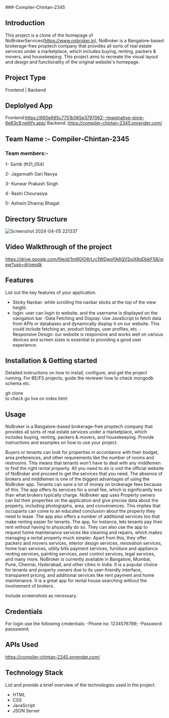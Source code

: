 ###-Compiler-Chintan-2345	

## Introduction
This project is a clone of the homepage of NoBrokerServices(https://www.nobroker.in), NoBroker is a Bangalore-based brokerage-free proptech company that provides all sorts of real estate services under a marketplace, which includes buying, renting, packers & movers, and housekeeping. This project aims to recreate the visual layout and design and functionality of the original website's homepage.


## Project Type
Frontend | Backend 

## Deplolyed App
Frontend:https://660e695c7751b065e3797062--imaginative-pixie-6e83c9.netlify.app/
Backend: https://compiler-chintan-2345.onrender.com/

## Team Name :- Compiler-Chintan-2345



### Team members:-

1- Sartik (ft31_054)

2- Jagannath Gari Navya 

3- Kunwar Prakash Singh

4- Rashi Chourasiya

5- Ashwin Dhanraj Bhagat



## Directory Structure
![Screenshot 2024-04-05 221337](https://github.com/Sartik0709/Compiler-Chintan-2345/assets/107359448/7667f959-0284-4c22-8ad5-c26b9364e724)



## Video Walkthrough of the project
https://drive.google.com/file/d/1m9GIO6rLrc1WDwpYA6QVSxjX8qDbkFS6/view?usp=drivesdk

## Features
List out the key features of your application.

- Sticky Navbar: while scrolling the navbar sticks at the top of the view height.
- login: user can login to website. and the username is displayed on the navigation bar
-Data Fetching and Display: Use JavaScript to fetch data from APIs or databases and dynamically display it on our website. This could include fetching an, product listings, user profiles, etc.
-Responsive Design: our website is responsive and works well on various devices and screen sizes is essential to providing a good user experience.

## Installation & Getting started
Detailed instructions on how to install, configure, and get the project running. For BE/FS projects, guide the reviewer how to check mongodb schema etc.

git clone  
to check  go live on index.html



## Usage
NoBroker is a Bangalore-based brokerage-free proptech company that provides all sorts of real estate services under a marketplace, which includes buying, renting, packers & movers, and housekeeping.
Provide instructions and examples on how to use your project.


Buyers or tenants can look for properties in accordance with their budget, area preferences, and other requirements like the number of rooms and restrooms. This means that tenants won't have to deal with any middlemen to find the right rental property. All you need to do is visit the official website of
NoBroker
and proceed to get the services that you need.   The absence of brokers and middlemen is one of the biggest advantages of using the NoBroker app. Tenants can save a lot of money on brokerage fees because of this. The app offers its services for a small fee, which is significantly less than what brokers typically charge.
NoBroker app uses
Property owners can list their properties on the application and give precise data about the property, including photographs, area, and conveniences. This implies that occupants can come to an educated conclusion about the property they need to lease. The app also offers a number of additional services too that make renting easier for tenants. The app, for instance, lets tenants pay their rent without having to physically do so. They can also use the app to request home maintenance services like cleaning and repairs, which makes managing a rental property much simpler. Apart from this, they offer packers and movers services, interior design services, renovation services, home loan services, utility bills payment services, furniture and appliance renting services, painting services, pest control services, legal services, and many more.  NoBroker is currently available in Bangalore, Mumbai, Pune, Chennai, Hyderabad, and other cities in India. It is a popular choice for tenants and property owners due to its user-friendly interface, transparent pricing, and additional services like rent payment and home maintenance. It is a great app for rental house searching without the involvement of brokers.


Include screenshots as necessary.

## Credentials
For login use  the following credentials:
-Phone no: 1234576789;
-Password: passsword;

## APIs Used
https://compiler-chintan-2345.onrender.com/

## Technology Stack
List and provide a brief overview of the technologies used in the project.

- HTML
- CSS
- JavaScript
- JSON Server

